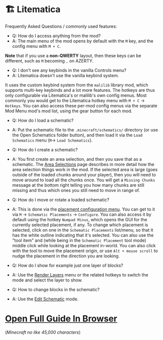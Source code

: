 # 🏗 Litematica

Frequently Asked Questions / commonly used features:

- Q: How do I access anything from the mod?
- A: The main menu of the mod opens by default with the `M` key, and the config menu with `M + C`.

**Note** that if you use a **non-QWERTY** layout, then these keys can be different, such as `M` becoming `,` on AZERTY.

- Q: I don't see any keybinds in the vanilla Controls menu?
- A: Litematica doesn't use the vanilla keybind system.

It uses the custom keybind system from the `malilib` library mod, which supports multi-key keybinds and a lot more features.
The hotkeys are thus only configurable via Litematica's or malilib's own config menus.
Most commonly you would get to the Litematica hotkey menu with `M + C` -> `Hotkeys`.
You can also access these per-mod config menus via the separate Mod Menu mod's mod list, using the gear button for each mod.

- Q: How do I load a schematic?
- A: Put the schematic file to the `.minecraft/schematics/` directory (or use the Open Schematics folder button), and then load it via the `Load Schematics` menu (`M`-> `Load Schematics`).

- Q: How do I create a schematic?
- A: You first create an area selection, and then you save that as a schematic.
The [Area Selections](https://github.com/maruohon/litematica/wiki/Area-Selections) page describes in more detail how the area selection things work in the mod.
If the selected area is large (goes outside of the loaded chunks around your player), then you will need to move around to load all the chunks once.
You will get a `Missing Chunks` message at the bottom right telling you how many chunks are still missing and thus which ones you still need to move in range of.

- Q: How do I move or rotate a loaded schematic?
- A: This is done via the [placement configuration menu](https://github.com/maruohon/litematica/wiki/Placement-Configuration-Menu).
You can get to it via `M` -> `Schematic Placements` -> `Configure`.
You can also access it by default using the hotkey `Numpad Minus`, which opens the GUI for the currently selected placement, if any.
To change which placement is selected, click on one in the `Schematic Placements` list/menu, so that it has the white outline  indicating that it's selected.
You can also use the "tool item" and (while being in the `Schematic Placement` tool mode) middle click while looking at the placement  in-world.
You can also click with the tool to move the placement origin, or use `Alt + mouse scroll` to nudge the placement in the direction you  are looking.

- Q: How do I show for example just one layer of blocks?
- A: Use the [Render Layers](https://github.com/maruohon/litematica/wiki/Render-Layers) menu or the related hotkeys to switch the mode and select the layer to show.

- Q: How to change blocks in the schematic?
- A: Use the [Edit Schematic](https://github.com/maruohon/litematica/wiki/Schematic-Editing) mode.

# [Open Full Guide In Browser](https://github.com/maruohon/litematica/wiki/Basic-Operations#saving-schematics)
(*Minecraft no like 45,000 characters*)